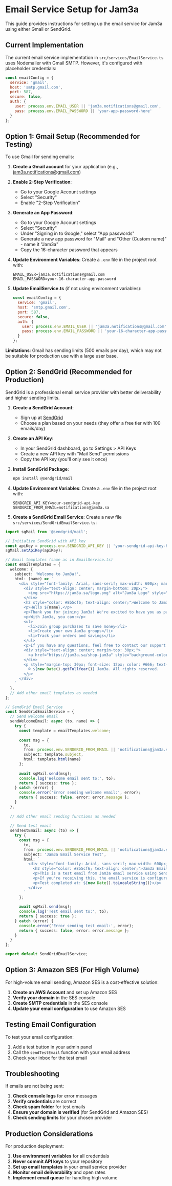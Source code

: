 # Email Service Setup for Jam3a

This guide provides instructions for setting up the email service for Jam3a using either Gmail or SendGrid.

## Current Implementation

The current email service implementation in `src/services/EmailService.ts` uses Nodemailer with Gmail SMTP. However, it's configured with placeholder credentials:

```javascript
const emailConfig = {
  service: 'gmail',
  host: 'smtp.gmail.com',
  port: 587,
  secure: false,
  auth: {
    user: process.env.EMAIL_USER || 'jam3a.notifications@gmail.com',
    pass: process.env.EMAIL_PASSWORD || 'your-app-password-here'
  }
};
```

## Option 1: Gmail Setup (Recommended for Testing)

To use Gmail for sending emails:

1. **Create a Gmail account** for your application (e.g., jam3a.notifications@gmail.com)

2. **Enable 2-Step Verification**:
   - Go to your Google Account settings
   - Select "Security"
   - Enable "2-Step Verification"

3. **Generate an App Password**:
   - Go to your Google Account settings
   - Select "Security"
   - Under "Signing in to Google," select "App passwords"
   - Generate a new app password for "Mail" and "Other (Custom name)" - name it "Jam3a"
   - Copy the 16-character password that appears

4. **Update Environment Variables**:
   Create a `.env` file in the project root with:
   ```
   EMAIL_USER=jam3a.notifications@gmail.com
   EMAIL_PASSWORD=your-16-character-app-password
   ```

5. **Update EmailService.ts** (if not using environment variables):
   ```javascript
   const emailConfig = {
     service: 'gmail',
     host: 'smtp.gmail.com',
     port: 587,
     secure: false,
     auth: {
       user: process.env.EMAIL_USER || 'jam3a.notifications@gmail.com',
       pass: process.env.EMAIL_PASSWORD || 'your-16-character-app-password'
     }
   };
   ```

**Limitations**: Gmail has sending limits (500 emails per day), which may not be suitable for production use with a large user base.

## Option 2: SendGrid (Recommended for Production)

SendGrid is a professional email service provider with better deliverability and higher sending limits.

1. **Create a SendGrid Account**:
   - Sign up at [SendGrid](https://sendgrid.com/)
   - Choose a plan based on your needs (they offer a free tier with 100 emails/day)

2. **Create an API Key**:
   - In your SendGrid dashboard, go to Settings > API Keys
   - Create a new API key with "Mail Send" permissions
   - Copy the API key (you'll only see it once)

3. **Install SendGrid Package**:
   ```bash
   npm install @sendgrid/mail
   ```

4. **Update Environment Variables**:
   Create a `.env` file in the project root with:
   ```
   SENDGRID_API_KEY=your-sendgrid-api-key
   SENDGRID_FROM_EMAIL=notifications@jam3a.sa
   ```

5. **Create a SendGrid Email Service**:
   Create a new file `src/services/SendGridEmailService.ts`:

```typescript
import sgMail from '@sendgrid/mail';

// Initialize SendGrid with API key
const apiKey = process.env.SENDGRID_API_KEY || 'your-sendgrid-api-key-here';
sgMail.setApiKey(apiKey);

// Email templates (same as in EmailService.ts)
const emailTemplates = {
  welcome: {
    subject: 'Welcome to Jam3a!',
    html: (name) => `
      <div style="font-family: Arial, sans-serif; max-width: 600px; margin: 0 auto; padding: 20px; border: 1px solid #e0e0e0; border-radius: 5px;">
        <div style="text-align: center; margin-bottom: 20px;">
          <img src="https://jam3a.sa/logo.png" alt="Jam3a Logo" style="max-width: 150px;">
        </div>
        <h2 style="color: #8b5cf6; text-align: center;">Welcome to Jam3a!</h2>
        <p>Hello ${name},</p>
        <p>Thank you for joining Jam3a! We're excited to have you as part of our community.</p>
        <p>With Jam3a, you can:</p>
        <ul>
          <li>Join group purchases to save money</li>
          <li>Create your own Jam3a groups</li>
          <li>Track your orders and savings</li>
        </ul>
        <p>If you have any questions, feel free to contact our support team.</p>
        <div style="text-align: center; margin-top: 30px;">
          <a href="https://jam3a.sa/shop-jam3a" style="background-color: #8b5cf6; color: white; padding: 10px 20px; text-decoration: none; border-radius: 5px; font-weight: bold;">Start Shopping</a>
        </div>
        <p style="margin-top: 30px; font-size: 12px; color: #666; text-align: center;">
          © ${new Date().getFullYear()} Jam3a. All rights reserved.
        </p>
      </div>
    `
  },
  // Add other email templates as needed
};

// SendGrid Email Service
const SendGridEmailService = {
  // Send welcome email
  sendWelcomeEmail: async (to, name) => {
    try {
      const template = emailTemplates.welcome;
      
      const msg = {
        to,
        from: process.env.SENDGRID_FROM_EMAIL || 'notifications@jam3a.sa',
        subject: template.subject,
        html: template.html(name)
      };
      
      await sgMail.send(msg);
      console.log('Welcome email sent to:', to);
      return { success: true };
    } catch (error) {
      console.error('Error sending welcome email:', error);
      return { success: false, error: error.message };
    }
  },
  
  // Add other email sending functions as needed
  
  // Send test email
  sendTestEmail: async (to) => {
    try {
      const msg = {
        to,
        from: process.env.SENDGRID_FROM_EMAIL || 'notifications@jam3a.sa',
        subject: 'Jam3a Email Service Test',
        html: `
          <div style="font-family: Arial, sans-serif; max-width: 600px; margin: 0 auto; padding: 20px; border: 1px solid #e0e0e0; border-radius: 5px;">
            <h2 style="color: #8b5cf6; text-align: center;">Jam3a Email Service Test</h2>
            <p>This is a test email from Jam3a email service using SendGrid.</p>
            <p>If you're receiving this, the email service is configured correctly!</p>
            <p>Test completed at: ${new Date().toLocaleString()}</p>
          </div>
        `
      };
      
      await sgMail.send(msg);
      console.log('Test email sent to:', to);
      return { success: true };
    } catch (error) {
      console.error('Error sending test email:', error);
      return { success: false, error: error.message };
    }
  }
};

export default SendGridEmailService;
```

## Option 3: Amazon SES (For High Volume)

For high-volume email sending, Amazon SES is a cost-effective solution:

1. **Create an AWS Account** and set up Amazon SES
2. **Verify your domain** in the SES console
3. **Create SMTP credentials** in the SES console
4. **Update your email configuration** to use Amazon SES

## Testing Email Configuration

To test your email configuration:

1. Add a test button in your admin panel
2. Call the `sendTestEmail` function with your email address
3. Check your inbox for the test email

## Troubleshooting

If emails are not being sent:

1. **Check console logs** for error messages
2. **Verify credentials** are correct
3. **Check spam folder** for test emails
4. **Ensure your domain is verified** (for SendGrid and Amazon SES)
5. **Check sending limits** for your chosen provider

## Production Considerations

For production deployment:

1. **Use environment variables** for all credentials
2. **Never commit API keys** to your repository
3. **Set up email templates** in your email service provider
4. **Monitor email deliverability** and open rates
5. **Implement email queue** for handling high volume
